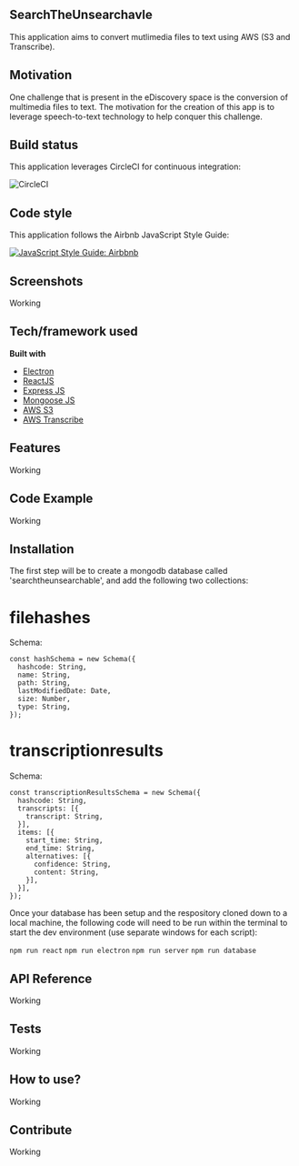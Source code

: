 ## SearchTheUnsearchavle
This application aims to convert mutlimedia files to text using AWS (S3 and Transcribe). 

## Motivation
One challenge that is present in the eDiscovery space is the conversion of multimedia files to text. The motivation for the creation of this app is to leverage speech-to-text technology to help conquer this challenge. 

## Build status
This application leverages CircleCI for continuous integration:

![CircleCI](https://circleci.com/gh/cdl08001/SearchTheUnsearchable/tree/master.svg?style=svg)

## Code style
This application follows the Airbnb JavaScript Style Guide:

[![JavaScript Style Guide: Airbbnb](https://img.shields.io/badge/code%20style-airbnb-brightgreen.svg)](https://github.com/airbnb/javascript)
 
## Screenshots
Working

## Tech/framework used
<b>Built with</b>
- [Electron](https://electron.atom.io)
- [ReactJS](https://reactjs.org/)
- [Express JS](https://expressjs.com/)
- [Mongoose JS](https://mongoosejs.com/)
- [AWS S3](https://aws.amazon.com/s3/)
- [AWS Transcribe](https://aws.amazon.com/transcribe/)

## Features
Working

## Code Example
Working

## Installation
The first step will be to create a mongodb database called 'searchtheunsearchable', and add the following two collections: 

# filehashes
Schema: 
```
const hashSchema = new Schema({
  hashcode: String,
  name: String,
  path: String,
  lastModifiedDate: Date,
  size: Number,
  type: String,
});
```

# transcriptionresults
Schema:
```
const transcriptionResultsSchema = new Schema({
  hashcode: String,
  transcripts: [{
    transcript: String,
  }],
  items: [{
    start_time: String,
    end_time: String,
    alternatives: [{
      confidence: String,
      content: String,
    }],
  }],
});
```

Once your database has been setup and the respository cloned down to a local machine, the following code will need to be run within the terminal to start the dev environment (use separate windows for each script): 

`npm run react`
`npm run electron`
`npm run server`
`npm run database`

## API Reference

Working

## Tests

Working

## How to use?

Working

## Contribute

Working
